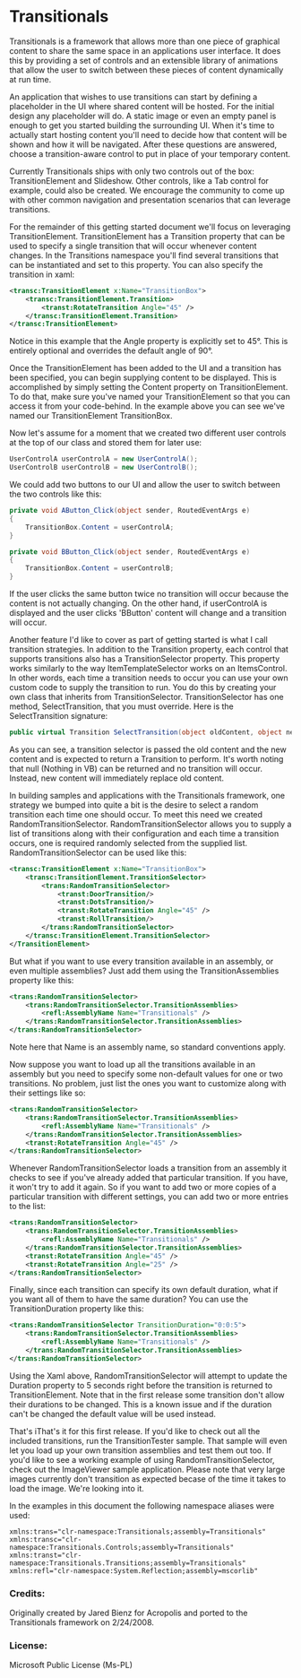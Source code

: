 # Transitionals

Transitionals is a framework that allows more than one piece of graphical content to share the same space in an applications user interface. It does this by providing a set of controls and an extensible library of animations that allow the user to switch between these pieces of content dynamically at run time.

An application that wishes to use transitions can start by defining a placeholder in the UI where shared content will be hosted. For the initial design any placeholder will do. A static image or even an empty panel is enough to get you started building the surrounding UI. When it's time to actually start hosting content you'll need to decide how that content will be shown and how it will be navigated. After these questions are answered, choose a transition-aware control to put in place of your temporary content.

Currently Transitionals ships with only two controls out of the box: TransitionElement and Slideshow. Other controls, like a Tab control for example, could also be created. We encourage the community to come up with other common navigation and presentation scenarios that can leverage transitions.

For the remainder of this getting started document we'll focus on leveraging TransitionElement. TransitionElement has a Transition property that can be used to specify a single transition that will occur whenever content changes. In the Transitions namespace you'll find several transitions that can be instantiated and set to this property. You can also specify the transition in xaml:

``` xml
<transc:TransitionElement x:Name="TransitionBox">
    <transc:TransitionElement.Transition>
        <transt:RotateTransition Angle="45" />
    </transc:TransitionElement.Transition>
</transc:TransitionElement>
```

Notice in this example that the Angle property is explicitly set to 45°. This is entirely optional and overrides the default angle of 90°.

Once the TransitionElement has been added to the UI and a transition has been specified, you can begin supplying content to be displayed. This is accomplished by simply setting the Content property on TransitionElement. To do that, make sure you've named your TransitionElement so that you can access it from your code-behind. In the example above you can see we've named our TransitionElement TransitionBox.

Now let's assume for a moment that we created two different user controls at the top of our class and stored them for later use:

``` csharp
UserControlA userControlA = new UserControlA();
UserControlB userControlB = new UserControlB();
```

We could add two buttons to our UI and allow the user to switch between the two controls like this:

``` csharp
private void AButton_Click(object sender, RoutedEventArgs e)
{
    TransitionBox.Content = userControlA;
}

private void BButton_Click(object sender, RoutedEventArgs e)
{
    TransitionBox.Content = userControlB;
}
```

If the user clicks the same button twice no transition will occur because the content is not actually changing. On the other hand, if userControlA is displayed and the user clicks 'BButton' content will change and a transition will occur.

Another feature I'd like to cover as part of getting started is what I call transition strategies. In addition to the Transition property, each control that supports transitions also has a TransitionSelector property. This property works similarly to the way ItemTemplateSelector works on an ItemsControl. In other words, each time a transition needs to occur you can use your own custom code to supply the transition to run. You do this by creating your own class that inherits from TransitionSelector. TransitionSelector has one method, SelectTransition, that you must override. Here is the SelectTransition signature:

``` csharp
public virtual Transition SelectTransition(object oldContent, object newContent)
```

As you can see, a transition selector is passed the old content and the new content and is expected to return a Transition to perform. It's worth noting that null (Nothing in VB) can be returned and no transition will occur. Instead, new content will immediately replace old content.

In building samples and applications with the Transitionals framework, one strategy we bumped into quite a bit is the desire to select a random transition each time one should occur. To meet this need we created RandomTransitionSelector. RandomTransitionSelector allows you to supply a list of transitions along with their configuration and each time a transition occurs, one is required randomly selected from the supplied list. RandomTransitionSelector can be used like this:

``` xml
<transc:TransitionElement x:Name="TransitionBox">
    <transc:TransitionElement.TransitionSelector>
        <trans:RandomTransitionSelector>
            <transt:DoorTransition/>
            <transt:DotsTransition/>
            <transt:RotateTransition Angle="45" />
            <transt:RollTransition/>
        </trans:RandomTransitionSelector>
    </transc:TransitionElement.TransitionSelector>
</TransitionElement>
```
 

But what if you want to use every transition available in an assembly, or even multiple assemblies? Just add them using the TransitionAssemblies property like this:

``` xml
<trans:RandomTransitionSelector>
    <trans:RandomTransitionSelector.TransitionAssemblies>
        <refl:AssemblyName Name="Transitionals" />
    </trans:RandomTransitionSelector.TransitionAssemblies>
</trans:RandomTransitionSelector>
```
 
Note here that Name is an assembly name, so standard conventions apply.

Now suppose you want to load up all the transitions available in an assembly but you need to specify some non-default values for one or two transitions. No problem, just list the ones you want to customize along with their settings like so:

``` xml
<trans:RandomTransitionSelector>
    <trans:RandomTransitionSelector.TransitionAssemblies>
        <refl:AssemblyName Name="Transitionals" />
    </trans:RandomTransitionSelector.TransitionAssemblies>
    <transt:RotateTransition Angle="45" />
</trans:RandomTransitionSelector>
```
 
 Whenever RandomTransitionSelector loads a transition from an assembly it checks to see if you've already added that particular transition. If you have, it won't try to add it again. So if you want to add two or more copies of a particular transition with different settings, you can add two or more entries to the list:

 
``` xml
<trans:RandomTransitionSelector>
    <trans:RandomTransitionSelector.TransitionAssemblies>
        <refl:AssemblyName Name="Transitionals" />
    </trans:RandomTransitionSelector.TransitionAssemblies>
    <transt:RotateTransition Angle="45" />
    <transt:RotateTransition Angle="25" />
</trans:RandomTransitionSelector>
```
 
Finally, since each transition can specify its own default duration, what if you want all of them to have the same duration? You can use the TransitionDuration property like this:

``` xml
<trans:RandomTransitionSelector TransitionDuration="0:0:5">
    <trans:RandomTransitionSelector.TransitionAssemblies>
        <refl:AssemblyName Name="Transitionals" />
    </trans:RandomTransitionSelector.TransitionAssemblies>
</trans:RandomTransitionSelector>
```
 
Using the Xaml above, RandomTransitionSelector will attempt to update the Duration property to 5 seconds right before the transition is returned to TransitionElement. Note that in the first release some transition don't allow their durations to be changed. This is a known issue and if the duration can't be changed the default value will be used instead.

That's iThat's it for this first release. If you'd like to check out all the included transitions, run the TransitionTester sample. That sample will even let you load up your own transition assemblies and test them out too. If you'd like to see a working example of using RandomTransitionSelector, check out the ImageViewer sample application. Please note that very large images currently don't transition as expected becase of the time it takes to load the image. We're looking into it.

In the examples in this document the following namespace aliases were used:

``` text
xmlns:trans="clr-namespace:Transitionals;assembly=Transitionals"
xmlns:transc="clr-namespace:Transitionals.Controls;assembly=Transitionals"
xmlns:transt="clr-namespace:Transitionals.Transitions;assembly=Transitionals"
xmlns:refl="clr-namespace:System.Reflection;assembly=mscorlib"
```

### Credits:

Originally created by Jared Bienz for Acropolis and ported to the Transitionals framework on 2/24/2008.

### License:

Microsoft Public License (Ms-PL)